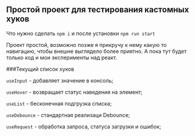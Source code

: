 ## Простой проект для тестирования кастомных хуков
Что нужно сделать `npm i` и после установки `npm run start`

Проект простой, возможно позже я прикручу к нему какую то навигацию, чтобы внешне выглядело 
более приятно. А пока тут будет только код и мои эксперименты над реакт.

###Текущий список хуков


`useInput` - добавляет значение в консоль;

`useHover` - возвращает статус наведения на элемент;

`useList` - бесконечная подгрузка списка;

`useDebounce` - стандартная реализаци Debounce;

`useRequest` - обработка запроса, статуса загрузки и ошибок;

